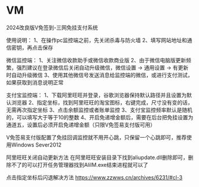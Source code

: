 # VM
2024改良版V免签到-三网免挂支付系统

使用说明：
1、在操作pc监控端之前，先关闭杀毒与防火墙
2、填写网站地址和通信密钥，再点击保存

微信监控端：
1、关注微信收款助手或微信收款商业版
2、由于微信电脑版更新频繁，强烈建议在登录微信后关闭自动升级微信，微信设置 -> 通用设置 -> 有更新时自动升级微信
3、使用其他微信号发送消息给监控端的微信，或进行支付测试，如果获取到消息说明正常

支付宝监控端：
1、下载阿里旺旺并登录，谷歌浏览器保持默认路径并且设置为默认浏览器
2、指定坐标，找到阿里旺旺的淘宝图标，右键完成，尺寸没有变的话，无需再次指定坐标
3、点击余额监控或者账单监控
3、支付宝监控频率默认是随机的，可以填写大于等于10的整数
4、开启免递增金额后，需要在后台把免挂设置为通道五，设置后必须开启免递增金额（只限V免签易支付版可用）

V免签易支付版配置了免挂回调监控就不用开心跳，只保留一个心跳即可，推荐使用Windows Sever2012

阿里旺旺关闭自动更新方法
在阿里旺旺安装目录下找到aliupdate.dll删除即可，删除不了的可以打开任务管理器找到AliIM.exe结束进程就可以了

点击指定坐标后闪退解决方法
https://www.zzwws.cn/archives/6231/#cl-3
